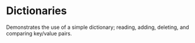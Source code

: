 # Dictionaries

Demonstrates the use of a simple dictionary; reading, adding, deleting, and
comparing key/value pairs.
